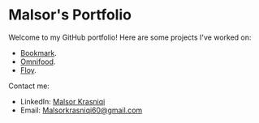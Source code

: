 # Malsor's Portfolio

Welcome to my GitHub portfolio! Here are some projects I've worked on:

- [Bookmark]((https://github.com/Malsorkrasniqi/Bookmark)).
- [Omnifood](https://github.com/Malsorkrasniqi/Omnifood).
- [Floy](https://github.com/Malsorkrasniqi/Fylo-).

Contact me:
- LinkedIn: [Malsor Krasniqi](https://www.linkedin.com/in/malsor-krasniqi-650877223/)
- Email: Malsorkrasniqi60@gmail.com
